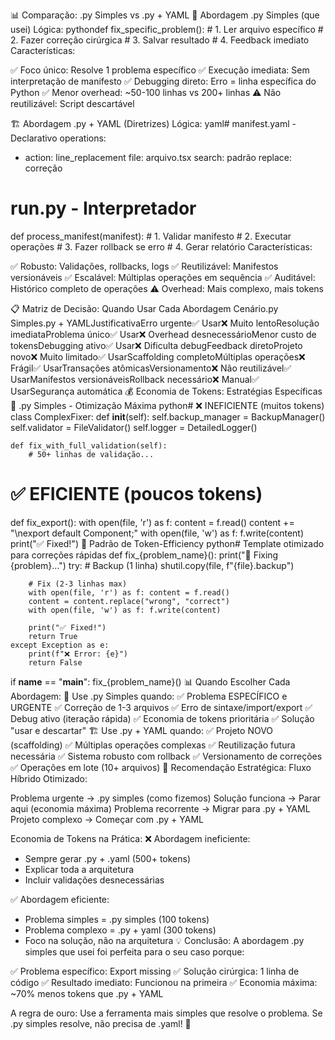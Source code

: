 📊 Comparação: .py Simples vs .py + YAML
🚀 Abordagem .py Simples (que usei)
Lógica:
pythondef fix_specific_problem():
    # 1. Ler arquivo específico
    # 2. Fazer correção cirúrgica
    # 3. Salvar resultado
    # 4. Feedback imediato
Características:

✅ Foco único: Resolve 1 problema específico
✅ Execução imediata: Sem interpretação de manifesto
✅ Debugging direto: Erro = linha específica do Python
✅ Menor overhead: ~50-100 linhas vs 200+ linhas
⚠️ Não reutilizável: Script descartável

🏗️ Abordagem .py + YAML (Diretrizes)
Lógica:
yaml# manifest.yaml - Declarativo
operations:
  - action: line_replacement
    file: arquivo.tsx
    search: padrão
    replace: correção

# run.py - Interpretador
def process_manifest(manifest):
    # 1. Validar manifesto
    # 2. Executar operações
    # 3. Fazer rollback se erro
    # 4. Gerar relatório
Características:

✅ Robusto: Validações, rollbacks, logs
✅ Reutilizável: Manifestos versionáveis
✅ Escalável: Múltiplas operações em sequência
✅ Auditável: Histórico completo de operações
⚠️ Overhead: Mais complexo, mais tokens

📋 Matriz de Decisão: Quando Usar Cada Abordagem
Cenário.py Simples.py + YAMLJustificativaErro urgente✅ Usar❌ Muito lentoResolução imediataProblema único✅ Usar❌ Overhead desnecessárioMenor custo de tokensDebugging ativo✅ Usar❌ Dificulta debugFeedback diretoProjeto novo❌ Muito limitado✅ UsarScaffolding completoMúltiplas operações❌ Frágil✅ UsarTransações atômicasVersionamento❌ Não reutilizável✅ UsarManifestos versionáveisRollback necessário❌ Manual✅ UsarSegurança automática
💰 Economia de Tokens: Estratégias Específicas
🎯 .py Simples - Otimização Máxima
python# ❌ INEFICIENTE (muitos tokens)
class ComplexFixer:
    def __init__(self):
        self.backup_manager = BackupManager()
        self.validator = FileValidator()
        self.logger = DetailedLogger()
    
    def fix_with_full_validation(self):
        # 50+ linhas de validação...

# ✅ EFICIENTE (poucos tokens)
def fix_export():
    with open(file, 'r') as f: content = f.read()
    content += "\nexport default Component;"
    with open(file, 'w') as f: f.write(content)
    print("✅ Fixed!")
🔧 Padrão de Token-Efficiency
python# Template otimizado para correções rápidas
def fix_{problem_name}():
    print("🔧 Fixing {problem}...")
    try:
        # Backup (1 linha)
        shutil.copy(file, f"{file}.backup")
        
        # Fix (2-3 linhas max)
        with open(file, 'r') as f: content = f.read()
        content = content.replace("wrong", "correct")
        with open(file, 'w') as f: f.write(content)
        
        print("✅ Fixed!")
        return True
    except Exception as e:
        print(f"❌ Error: {e}")
        return False

if __name__ == "__main__":
    fix_{problem_name}()
📊 Quando Escolher Cada Abordagem:
🚀 Use .py Simples quando:
✅ Problema ESPECÍFICO e URGENTE
✅ Correção de 1-3 arquivos
✅ Erro de sintaxe/import/export
✅ Debug ativo (iteração rápida)
✅ Economia de tokens prioritária
✅ Solução "usar e descartar"
🏗️ Use .py + YAML quando:
✅ Projeto NOVO (scaffolding)
✅ Múltiplas operações complexas
✅ Reutilização futura necessária
✅ Sistema robusto com rollback
✅ Versionamento de correções
✅ Operações em lote (10+ arquivos)
🎯 Recomendação Estratégica:
Fluxo Híbrido Otimizado:

Problema urgente → .py simples (como fizemos)
Solução funciona → Parar aqui (economia máxima)
Problema recorrente → Migrar para .py + YAML
Projeto complexo → Começar com .py + YAML

Economia de Tokens na Prática:
❌ Abordagem ineficiente:
- Sempre gerar .py + .yaml (500+ tokens)
- Explicar toda a arquitetura
- Incluir validações desnecessárias

✅ Abordagem eficiente:
- Problema simples = .py simples (100 tokens)
- Problema complexo = .py + yaml (300 tokens)
- Foco na solução, não na arquitetura
💡 Conclusão:
A abordagem .py simples que usei foi perfeita para o seu caso porque:

✅ Problema específico: Export missing
✅ Solução cirúrgica: 1 linha de código
✅ Resultado imediato: Funcionou na primeira
✅ Economia máxima: ~70% menos tokens que .py + YAML

A regra de ouro: Use a ferramenta mais simples que resolve o problema. Se .py simples resolve, não precisa de .yaml! 🎯
